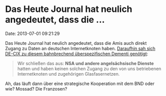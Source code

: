 Das Heute Journal hat neulich angedeutet, dass die \...
=======================================================

Date: 2013-07-01 09:21:29

Das Heute Journal hat neulich angedeutet, dass die Amis auch direkt
Zugang zu Daten an deutschen Internetknoten haben. [Daraufhin sah sich
DE-CIX zu diesem bahnbrechend überspezifischen Dementi
genötigt](http://presse.de-cix.net/press-releases/pressemitteilung/article/stellungnahme-zum-bericht-im-heute-journal-vom-25062013/):

> Wir schließen das aus: **NSA und andere angelsächsische Dienste**
> hatten und haben keinen solchen Zugang zu den von uns betriebenen
> Internetknoten und zugehörigen Glasfasernetzen.

Ah, das läuft dann über eine strategische Kooperation mit dem BND oder
wie? Mossad? Die Franzosen?
